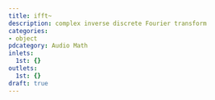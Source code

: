 ```yaml
---
title: ifft~
description: complex inverse discrete Fourier transform
categories:
- object
pdcategory: Audio Math
inlets:
  1st: {}
outlets:
  1st: {}
draft: true
---
```


